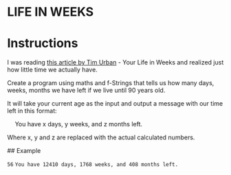# LIFE IN WEEKS

# Instructions

I was reading [this article by Tim Urban](https://waitbutwhy.com/2014/05/life-weeks.html) - Your Life in Weeks and realized just how little time we actually have.

Create a program using maths and f-Strings that tells us how many days, weeks, months we have left if we live until 90 years old.

It will take your current age as the input and output a message with our time left in this format:

&emsp; You have x days, y weeks, and z months left.

Where x, y and z are replaced with the actual calculated numbers.


## Example

`56`
`You have 12410 days, 1768 weeks, and 408 months left.`